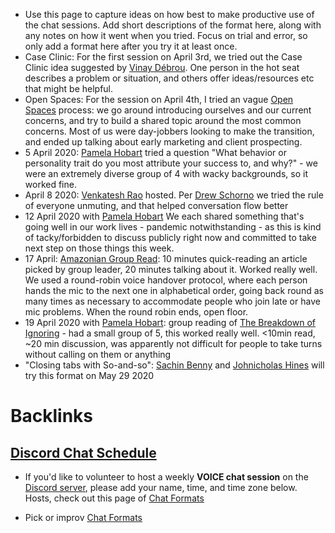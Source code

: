 - Use this page to capture ideas on how best to make productive use of the chat sessions. Add short descriptions of the format here, along with any notes on how it went when you tried. Focus on trial and error, so only add a format here after you try it at least once.
- Case Clinic: For the first session on April 3rd, we tried out the Case Clinic idea suggested by [Vinay Débrou](<Vinay Débrou.md>). One person in the hot seat describes a problem or situation, and others offer ideas/resources etc that might be helpful.
- Open Spaces: For the session on April 4th, I tried an vague [Open Spaces](https://openspaceworld.org/wp2/) process: we go around introducing ourselves and our current concerns, and try to build a shared topic around the most common concerns. Most of us were day-jobbers looking to make the transition, and ended up talking about early marketing and client prospecting.  
- 5 April 2020: [Pamela Hobart](<Pamela Hobart.md>) tried a question "What behavior or personality trait do you most attribute your success to, and why?" - we were an extremely diverse group of 4 with wacky backgrounds, so it worked fine.
- April 8 2020: [Venkatesh Rao](<Venkatesh Rao.md>) hosted. Per [Drew Schorno](<Drew Schorno.md>) we tried the rule of everyone unmuting, and that helped conversation flow better 
- 12 April 2020 with [Pamela Hobart](<Pamela Hobart.md>) We each shared something that's going well in our work lives - pandemic notwithstanding - as this is kind of tacky/forbidden to discuss publicly right now and committed to take next step on those things this week. 
- 17 April: [Amazonian Group Read](<Amazonian Group Read.md>): 10 minutes quick-reading an article picked by group leader, 20 minutes talking about it. Worked really well. We used a round-robin voice handover protocol, where each person hands the mic to the next one in alphabetical order, going back round as many times as necessary to accommodate people who join late or have mic problems. When the round robin ends, open floor.
- 19 April 2020 with [Pamela Hobart](<Pamela Hobart.md>): group reading of [The Breakdown of Ignoring](https://carcinisation.com/2020/04/13/the-breakdown-of-ignoring/) - had a small group of 5, this worked really well. <10min read, ~20 min discussion, was apparently not difficult for people to take turns without calling on them or anything
- "Closing tabs with So-and-so": [Sachin Benny](<Sachin Benny.md>) and [Johnicholas Hines](<Johnicholas Hines.md>) will try this format on May 29 2020

# Backlinks
## [Discord Chat Schedule](<Discord Chat Schedule.md>)
- If you'd like to volunteer to host a weekly **VOICE chat session** on the [Discord server](<Discord server.md>), please add your name, time, and time zone below. Hosts, check out this page of [Chat Formats](<Chat Formats.md>)

- Pick or improv [Chat Formats](<Chat Formats.md>)

